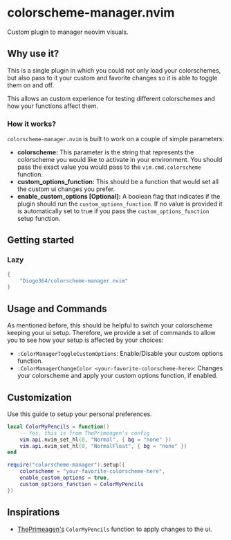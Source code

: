 # colorscheme-manager.nvim

Custom plugin to manager neovim visuals.

## Why use it?
This is a single plugin in which you could not only load your colorschemes, but also pass to it your
custom and favorite changes so it is able to toggle them on and off. 

This allows an custom experience for testing different colorschemes and how your functions affect
them.

### How it works?
`colorscheme-manager.nvim` is built to work on a couple of simple parameters:
- **colorscheme:** This parameter is the string that represents the colorscheme you would like to
activate in your environment. You should pass the exact value you would pass to the `vim.cmd.colorscheme` function.
- **custom_options_function:** This should be a function that would set all the custom ui changes
you prefer.
- **enable_custom_options [Optional]:** A boolean flag that indicates if the plugin
should run the `custom_options_function`. If no value is provided it is automatically set to true if
you pass the `custom_options_function` setup function.

## Getting started
### Lazy
```lua
{
    "Diogo364/colorscheme-manager.nvim"
}
```

## Usage and Commands
As mentioned before, this should be helpful to switch your colorscheme keeping your ui setup.
Therefore, we provide a set of commands to allow you to see how your setup is affected by your
choices:
- `:ColorManagerToggleCustomOptions`: Enable/Disable your custom options function.
- `:ColorManagerChangeColor <your-favorite-colorscheme-here>`: Changes your colorscheme and apply
your custom options function, if enabled.


## Customization
Use this guide to setup your personal preferences.

```lua
local ColorMyPencils = function()
    -- Yes, this is from ThePrimeagen's config
    vim.api.nvim_set_hl(0, "Normal", { bg = "none" })
    vim.api.nvim_set_hl(0, "NormalFloat", { bg = "none" })
end

require("colorscheme-manager").setup({
    colorscheme = "your-favorite-colorscheme-here",
    enable_custom_options = true,
    custom_options_function = ColorMyPencils
})
```


## Inspirations
- [ThePrimeagen's](https://github.com/ThePrimeagen) `ColorMyPencils` function to apply changes to
the ui.
